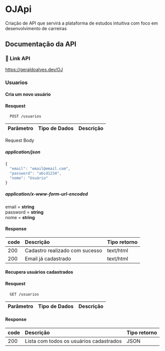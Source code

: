 # OJApi
Criação de API que servirá a plataforma de estudos intuitiva com foco em desenvolvimento de carreiras


## Documentação da API

### 🔗 Link API

https://geraldoalves.dev/OJ

### Usuarios

#### Cria um novo usuário

#### Resquest

```http
  POST /usuarios
```

| Parâmetro   | Tipo de Dados      | Descrição                           |
| :---------- | :--------- | :---------------------------------- |

Request Body

##### application/json

```javascript
{
  "email": "email@email.com",
  "password": "abcd1234",
  "nome": "Usuário"
}
```

##### application/x-www-form-url-encoded

email = **string**  
password = **string**  
nome = **string**

#### Response

| code   | Descrição      | Tipo retorno                           |
| :---------- | :--------- | :---------------------------------- |
| 200 | Cadastro realizado com sucesso | text/html |
| 200 | Email já cadastrado | text/html |

#### Recupera usuários cadastrados

#### Resquest

```http
  GET /usuarios
```

| Parâmetro   | Tipo de Dados      | Descrição                           |
| :---------- | :--------- | :---------------------------------- |

#### Response

| code   | Descrição      | Tipo retorno                           |
| :---------- | :--------- | :---------------------------------- |
| 200 | Lista com todos os usuários cadastrados | JSON |
